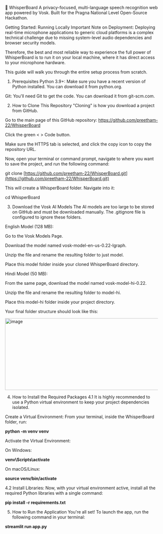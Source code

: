 🎤 WhisperBoard
A privacy-focused, multi-language speech recognition web app powered by Vosk. Built for the Pragna National Level Open-Source Hackathon.

Getting Started: Running Locally
Important Note on Deployment: Deploying real-time microphone applications to generic cloud platforms is a complex technical challenge due to missing system-level audio dependencies and browser security models.

Therefore, the best and most reliable way to experience the full power of WhisperBoard is to run it on your local machine, where it has direct access to your microphone hardware.

This guide will walk you through the entire setup process from scratch.

1. Prerequisites
Python 3.9+: Make sure you have a recent version of Python installed. You can download it from python.org.

Git: You'll need Git to get the code. You can download it from git-scm.com.

2. How to Clone This Repository
"Cloning" is how you download a project from GitHub.

Go to the main page of this GitHub repository: https://github.com/preetham-22/WhisperBoard

Click the green < > Code button.

Make sure the HTTPS tab is selected, and click the copy icon to copy the repository URL.

Now, open your terminal or command prompt, navigate to where you want to save the project, and run the following command:

git clone [https://github.com/preetham-22/WhisperBoard.git](https://github.com/preetham-22/WhisperBoard.git)

This will create a WhisperBoard folder. Navigate into it:

cd WhisperBoard

3. Download the Vosk AI Models
The AI models are too large to be stored on GitHub and must be downloaded manually. The .gitignore file is configured to ignore these folders.

English Model (128 MB):

Go to the Vosk Models Page.

Download the model named vosk-model-en-us-0.22-lgraph.

Unzip the file and rename the resulting folder to just model.

Place this model folder inside your cloned WhisperBoard directory.

Hindi Model (50 MB):

From the same page, download the model named vosk-model-hi-0.22.

Unzip the file and rename the resulting folder to model-hi.

Place this model-hi folder inside your project directory.

Your final folder structure should look like this:

<img width="938" height="236" alt="image" src="https://github.com/user-attachments/assets/32201695-3682-4335-a1e1-c11525d285ab" />

4. How to Install the Required Packages
4.1 It is highly recommended to use a Python virtual environment to keep your project dependencies isolated.


Create a Virtual Environment:
From your terminal, inside the WhisperBoard folder, run:

**python -m venv venv**

Activate the Virtual Environment:


On Windows:

**venv\Scripts\activate**


On macOS/Linux:

**source venv/bin/activate**


4.2 Install Libraries:
Now, with your virtual environment active, install all the required Python libraries with a single command:

**pip install -r requirements.txt**


5. How to Run the Application
You're all set! To launch the app, run the following command in your terminal:

**streamlit run app.py**
